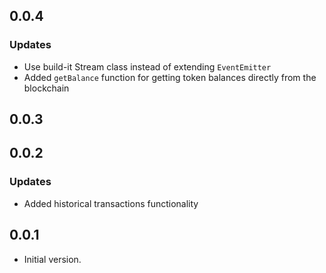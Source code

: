 ## 0.0.4

### Updates
- Use build-it Stream class instead of extending `EventEmitter`
- Added `getBalance` function for getting token balances directly from the blockchain

## 0.0.3

## 0.0.2

### Updates
- Added historical transactions functionality  

## 0.0.1

- Initial version.

